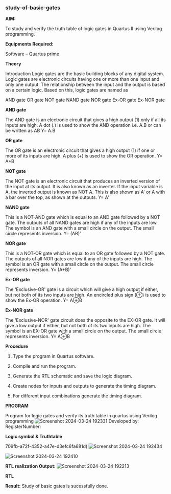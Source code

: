 ### study-of-basic-gates

**AIM:** 

To study and verify the truth table of logic gates in Quartus II using Verilog programming.

**Equipments Required:**

Software – Quartus prime 

**Theory**

Introduction Logic gates are the basic building blocks of any digital system. Logic gates are electronic circuits having one or more than one input and only one output. The relationship between the input and the output is based on a certain logic. Based on this, logic gates are named as

AND gate OR gate NOT gate NAND gate NOR gate Ex-OR gate Ex-NOR gate

**AND gate**

The AND gate is an electronic circuit that gives a high output (1) only if all its inputs are high. A dot (.) is used to show the AND operation i.e. A.B or can be written as AB
Y= A.B

**OR gate** 

The OR gate is an electronic circuit that gives a high output (1) if one or more of its inputs are high. A plus (+) is used to show the OR operation.
Y= A+B

**NOT gate**

The NOT gate is an electronic circuit that produces an inverted version of the input at its output. It is also known as an inverter. If the input variable is A, the inverted output is known as NOT A. This is also shown as A' or A with a bar over the top, as shown at the outputs.
Y= A'

**NAND gate**

This is a NOT-AND gate which is equal to an AND gate followed by a NOT gate. The outputs of all NAND gates are high if any of the inputs are low. The symbol is an AND gate with a small circle on the output. The small circle represents inversion.
Y= (AB)’

**NOR gate**

This is a NOT-OR gate which is equal to an OR gate followed by a NOT gate. The outputs of all NOR gates are low if any of the inputs are high. The symbol is an OR gate with a small circle on the output. The small circle represents inversion.
Y= (A+B)’

**Ex-OR gate**

The 'Exclusive-OR' gate is a circuit which will give a high output if either, but not both of its two inputs are high. An encircled plus sign (⊕) is used to show the Ex-OR operation.
Y= A⊕B

**Ex-NOR gate**

The 'Exclusive-NOR' gate circuit does the opposite to the EX-OR gate. It will give a low output if either, but not both of its two inputs are high. The symbol is an EX-OR gate with a small circle on the output. The small circle represents inversion.
Y= A⊕B

**Procedure** 

1.	Type the program in Quartus software.

2.	Compile and run the program.

3.	Generate the RTL schematic and save the logic diagram.

4.	Create nodes for inputs and outputs to generate the timing diagram.

5.	For different input combinations generate the timing diagram.


**PROGRAM**

Program for logic gates and verify its truth table in quartus using Verilog programming
![Screenshot 2024-03-24 192331](https://github.com/Sandhniya/study-of-basic-gates/assets/151395890/304e474b-0e90-4cca-9c8f-81d1fd6a2e81)
 Developed by: RegisterNumber: 
 
**Logic symbol & Truthtable**

709fb-a72f-4352-a47e-d3efc6fa681d)
![Screenshot 2024-03-24 192434](https://github.com/Sandhniya/study-of-basic-gates/assets/151395890/71641a68-9c3b-4fff-a99f-c98034619ea0)

![Screenshot 2024-03-24 192410](https://github.com/Sandhniya/study-of-basic-gates/assets/151395890/33436c5e-bf5f-4673-92a7-e3493cc4d86c)




**RTL realization Output:** 
![Screenshot 2024-03-24 192213](https://github.com/Sandhniya/study-of-basic-gates/assets/151395890/ad1f4f09-30ed-4d65-9d58-eda3525b9192)




**RTL**

**Result:**
Study of basic gates is sucessfully done.


